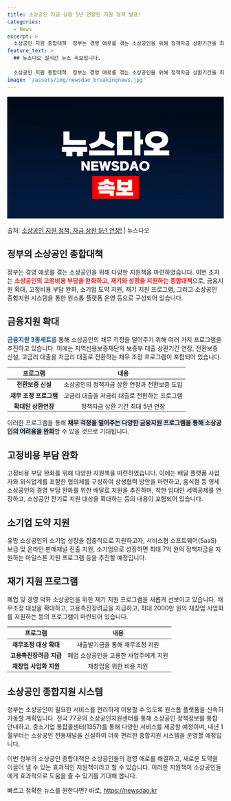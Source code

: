 ```yaml
---
title: 소상공인 자금 상환 5년 연장된 지원 정책 발표!
categories:
  - News
excerpt: >
  소상공인 지원 종합대책  정부는 경영 애로를 겪는 소상공인을 위해 정책자금 상환기간을 최대 5년까지 늘려주고…
feature_text: >
  ## 뉴스다오 실시간 뉴스 속보입니다.

  소상공인 지원 종합대책  정부는 경영 애로를 겪는 소상공인을 위해 정책자금 상환기간을 최대 5년까지 늘려주고…
image: '/assets/img/newsdao_breakingnews.jpg'
---
```


![뉴스다오 속보](/assets/img/newsdao_breakingnews.jpg)

<p>출처: <a href="https://newsdao.kr/4576" rel="dofollow">소상공인 지원 정책, 자금 상환 5년 연장!</a> | 뉴스다오</p>

<h2 data-ke-size="size26">정부의 소상공인 종합대책</h2>

정부는 경영 애로를 겪는 소상공인을 위해 다양한 지원책을 마련하였습니다. 이번 조치는 <b><span style="color: #ee2323;">소상공인의 고정비용 부담을 완화하고, 재기와 성장을 지원하는 종합대책</span></b>으로, 금융지원 확대, 고정비용 부담 완화, 소기업 도약 지원, 재기 지원 프로그램, 그리고 소상공인 종합지원 시스템을 통한 원스톱 플랫폼 운영 등으로 구성되어 있습니다.

<h2 data-ke-size="size26">금융지원 확대</h2>

<b><span style="color: #1a5490;">금융지원 3종세트</span></b>를 통해 소상공인의 채무 걱정을 덜어주기 위해 여러 가지 프로그램을 추진하고 있습니다. 이에는 지역신용보증재단의 보증부 대출 상환기간 연장, 전환보증 신설, 고금리 대출을 저금리 대출로 전환하는 채무 조정 프로그램이 포함되어 있습니다.

<table>
<thead>
<tr>
<th style="text-align: center;">프로그램</th>
<th style="text-align: center;">내용</th>
</tr>
</thead>
<tbody>
<tr>
<td style="text-align: center;"><b>전환보증 신설</b></td>
<td style="text-align: center;">소상공인의 정책자금 상환 연장과 전환보증 도입</td>
</tr>
<tr>
<td style="text-align: center;"><b>채무 조정 프로그램</b></td>
<td style="text-align: center;">고금리 대출을 저금리 대출로 전환하는 프로그램</td>
</tr>
<tr>
<td style="text-align: center;"><b>확대된 상환연장</b></td>
<td style="text-align: center;">정책자금 상환 기간 최대 5년 연장</td>
</tr>
</tbody>
</table>

이러한 프로그램을 통해 <b><span style="background-color: #21538527;">채무 걱정을 덜어주는 다양한 금융지원 프로그램을 통해 소상공인의 어려움을 완화</span></b>할 수 있을 것으로 기대됩니다.

<h2 data-ke-size="size26">고정비용 부담 완화</h2>

고정비용 부담 완화를 위해 다양한 지원책을 마련하였습니다. 이에는 배달 플랫폼 사업자와 외식업계를 포함한 협의체를 구성하여 상생협력 방안을 마련하고, 음식점 등 영세 소상공인의 경영 부담 완화를 위한 배달료 지원을 추진하며, 착한 임대인 세액공제를 연장하고, 소상공인 전기료 지원 대상을 확대하는 등의 내용이 포함되어 있습니다.

<h2 data-ke-size="size26">소기업 도약 지원</h2>

유망 소상공인의 소기업 성장을 집중적으로 지원하고자, 서비스형 소프트웨어(SaaS) 보급 및 온라인 판매채널 진출 지원, 소기업으로 성장하면 최대 7억 원의 정책자금을 지원하는 마일스톤 지원 프로그램 등을 추진할 예정입니다.

<h2 data-ke-size="size26">재기 지원 프로그램</h2>

폐업 및 경영 악화 소상공인을 위한 재기 지원 프로그램을 새롭게 선보이고 있습니다. 채무조정 대상을 확대하고, 고용촉진장려금을 지급하고, 최대 2000만 원의 재창업 사업화를 지원하는 등의 프로그램이 마련되어 있습니다.

<table>
<thead>
<tr>
<th style="text-align: center;">프로그램</th>
<th style="text-align: center;">내용</th>
</tr>
</thead>
<tbody>
<tr>
<td style="text-align: center;"><b>채무조정 대상 확대</b></td>
<td style="text-align: center;">새출발기금을 통해 채무조정 지원</td>
</tr>
<tr>
<td style="text-align: center;"><b>고용촉진장려금 지급</b></td>
<td style="text-align: center;">폐업 소상공인을 고용한 사업주에게 지원</td>
</tr>
<tr>
<td style="text-align: center;"><b>재창업 사업화 지원</b></td>
<td style="text-align: center;">재창업을 위한 비용 지원</td>
</tr>
</tbody>
</table>

<h2 data-ke-size="size26">소상공인 종합지원 시스템</h2>

정부는 소상공인이 필요한 서비스를 편리하게 이용할 수 있도록 원스톱 플랫폼을 신속히 가동할 계획입니다. 전국 77곳의 소상공인지원센터를 통해 소상공인 정책정보를 통합 안내하고, 중소기업 통합콜센터(1357)를 통해 다양한 서비스를 제공할 예정이며, 내년 1월부터는 소상공인 전용채널을 신설하여 더욱 편리한 종합지원 시스템을 운영할 예정입니다.

이번 정부의 소상공인 종합대책은 소상공인들의 경영 애로를 해결하고, 새로운 도약을 이끌어 낼 수 있는 효과적인 지원책이라고 할 수 있습니다. 이러한 지원책이 소상공인들에게 효과적으로 도움을 줄 수 있기를 기대해 봅니다. 

빠르고 정확한 뉴스를 원한다면? 바로, <a href="https://newsdao.kr" rel="dofollow">https://newsdao.kr</a>


    
